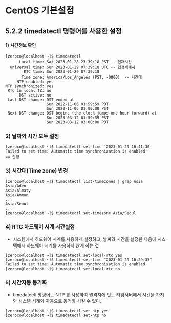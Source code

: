 # CentOS 기본설정

## 5.2.2 timedatectl 명령어를 사용한 설정
#### 1) 시간정보 확인

```shell
[zeroco@localhost ~]$ timedatectl
      Local time: Sat 2023-01-28 23:39:18 PST -- 현재시간
  Universal time: Sun 2023-01-29 07:39:18 UTC -- 협정세계시
        RTC time: Sun 2023-01-29 07:39:18
       Time zone: America/Los_Angeles (PST, -0800)  -- 시간대 
     NTP enabled: yes
NTP synchronized: yes
 RTC in local TZ: no
      DST active: no
 Last DST change: DST ended at
                  Sun 2022-11-06 01:59:59 PDT
                  Sun 2022-11-06 01:00:00 PST
 Next DST change: DST begins (the clock jumps one hour forward) at
                  Sun 2023-03-12 01:59:59 PST
                  Sun 2023-03-12 03:00:00 PDT
```
### 2) 날짜와 시간 모두 설정 
```shell
[zeroco@localhost ~]$ timedatectl set-time '2023-01-29 16:41:30'
Failed to set time: Automatic time synchronization is enabled
== 안됨
```

### 3) 시간대(Time zone) 변경
```shell
[zeroco@localhost ~]$ timedatectl list-timezones | grep Asia
Asia/Aden
Asia/Almaty
Asia/Amman
...
Asia/Seoul
...
[zeroco@localhost ~]$ timedatectl set-timezone Asia/Seoul

```
### 4) RTC 하드웨어 시계 시간설정
- 시스템에서 하드웨어 시계를 사용하게 설정하고, 날짜와 시간을 설정한 다음에 시스템에서 하드웨어 시계를 사용하지 않게 하는 것

```shell
[zeroco@localhost ~]$ timedatectl set-local-rtc yes
[zeroco@localhost ~]$ timedatectl set-time "2023-01-29 16:29:35"
Failed to set time: Automatic time synchronization is enabled
[zeroco@localhost ~]$ timedatectl set-local-rtc no
```

### 5) 시간자동 동기화
- timedatectl 명령어는 NTP 를 사용하여 원격지에 잇는 타임서버에서 시간을 가져와 시스템 시계와 자동으로 동기화 시킬 수 있다. 
 ```shell
[zeroco@localhost ~]$ timedatectl set-ntp yes
[zeroco@localhost ~]$ timedatectl set-ntp no
```
